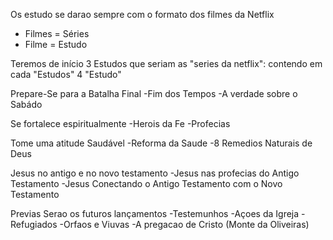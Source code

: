 Os estudo se darao sempre com o formato dos filmes da Netflix
- Filmes = Séries
- Filme = Estudo

Teremos de início 3 Estudos que seriam as "series da netflix":
contendo em cada "Estudos" 4 "Estudo"

Prepare-Se para a Batalha Final
 -Fim dos Tempos
 -A verdade sobre o Sabádo

Se fortalece espiritualmente
 -Herois da Fe
 -Profecias

Tome uma atitude Saudável
 -Reforma da Saude
 -8 Remedios Naturais de Deus

Jesus no antigo e no novo testamento
 -Jesus nas profecias do Antigo Testamento
 -Jesus Conectando o Antigo Testamento com o Novo Testamento

 Previas Serao os futuros lançamentos
  -Testemunhos
  -Açoes da Igreja
  -Refugiados
  -Orfaos e Viuvas
  -A pregacao de Cristo (Monte da Oliveiras)
